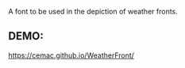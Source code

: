 A font to be used in the depiction of weather fronts. 


## DEMO:
https://cemac.github.io/WeatherFront/

